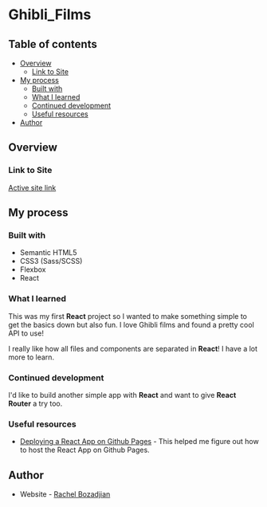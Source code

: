 # Ghibli_Films

## Table of contents

- [Overview](#overview)
  - [Link to Site](#link-to-site)
- [My process](#my-process)
  - [Built with](#built-with)
  - [What I learned](#what-i-learned)
  - [Continued development](#continued-development)
  - [Useful resources](#useful-resources)
- [Author](#author)

## Overview

### Link to Site

[Active site link](https://rboz1.github.io/ghibli_films/)

## My process

### Built with

- Semantic HTML5
- CSS3 (Sass/SCSS)
- Flexbox
- React

### What I learned

This was my first **React** project so I wanted to make something simple to get the basics down but also fun. I love Ghibli films and found a pretty cool API to use!

I really like how all files and components are separated in **React**! I have a lot more to learn.

### Continued development

I'd like to build another simple app with **React** and want to give **React Router** a try too.

### Useful resources

- [Deploying a React App on Github Pages](https://techblog.geekyants.com/deploying-the-react-app-on-github-pages) - This helped me figure out how to host the React App on Github Pages.

## Author

- Website - [Rachel Bozadjian](https://github.com/rboz1)
